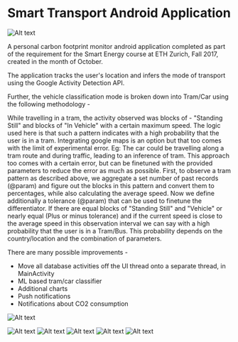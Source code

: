 # Smart Transport Android Application

![Alt text](/report/ressources/Smart_Energy_Logo_300.png?raw=true "Logo")

A personal carbon footprint monitor android application completed as part of the requirement for the Smart Energy course at ETH Zurich, Fall 2017, created in the month of October.

The application tracks the user's location and infers the mode of transport using the Google Activity Detection API.

Further, the vehicle classification mode is broken down into Tram/Car using the following methodology -

While travelling in a tram, the activity observed was blocks of - "Standing Still" and blocks of "In Vehicle" with a certain maximum speed.
The logic used here is that such a pattern indicates with a high probability that the user is in a tram. Integrating google maps is an option but that too comes with the limit of experimental error.
Eg: The car could be travelling along a tram route and during traffic, leading to an inference of tram. This approach too comes with a certain error, but can be finetuned with the provided parameters to reduce the error as much as possible.
First, to observe a tram pattern as described above, we aggregate a set number of past records (@param) and figure out the blocks in this pattern and convert them to percentages, while also
calculating the average speed.
Now we define additionally a tolerance (@param) that can be used to finetune the differentiator. If there are equal blocks of "Standing Still" and "Vehicle" or nearly equal (Plus or minus tolerance)
and if the current speed is close to the average speed in this observation interval we can say with a high probability that the user is in a Tram/Bus. This probability depends on the country/location
and the combination of parameters.

There are many possible improvements -

- Move all database activities off the UI thread onto a separate thread, in MainActivity
- ML based tram/car classifier
- Additional charts
- Push notifications
- Notifications about CO2 consumption

![Alt text](/report/ressources/mock-up.png?raw=true "Mockup")

![Alt text](/report/ressources/LoginActivity.png?raw=true "Login")
![Alt text](/report/ressources/MainActivityCO2.png?raw=true "MainCO2")
![Alt text](/report/ressources/MainActivityOff.png?raw=true "MainOff")
![Alt text](/report/ressources/PieChartActivity.png?raw=true "PieChart")
![Alt text](/report/ressources/SettingsActivity.png?raw=true "Settings")

